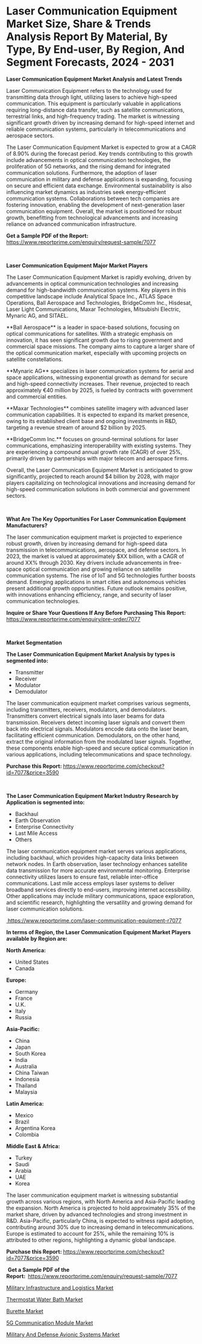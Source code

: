 <p><h1>Laser Communication Equipment Market Size, Share & Trends Analysis Report By Material, By Type, By End-user, By Region, And Segment Forecasts, 2024 - 2031</h1></p><p><strong>Laser Communication Equipment Market Analysis and Latest Trends</strong></p>
<p><p>Laser Communication Equipment refers to the technology used for transmitting data through light, utilizing lasers to achieve high-speed communication. This equipment is particularly valuable in applications requiring long-distance data transfer, such as satellite communications, terrestrial links, and high-frequency trading. The market is witnessing significant growth driven by increasing demand for high-speed internet and reliable communication systems, particularly in telecommunications and aerospace sectors.</p><p>The Laser Communication Equipment Market is expected to grow at a CAGR of 8.90% during the forecast period. Key trends contributing to this growth include advancements in optical communication technologies, the proliferation of 5G networks, and the rising demand for integrated communication solutions. Furthermore, the adoption of laser communication in military and defense applications is expanding, focusing on secure and efficient data exchange. Environmental sustainability is also influencing market dynamics as industries seek energy-efficient communication systems. Collaborations between tech companies are fostering innovation, enabling the development of next-generation laser communication equipment. Overall, the market is positioned for robust growth, benefitting from technological advancements and increasing reliance on advanced communication infrastructure.</p></p>
<p><strong>Get a Sample PDF of the Report:&nbsp;</strong> <a href="https://www.reportprime.com/enquiry/request-sample/7077?utm_campaign=12&utm_medium=2&utm_source=Github&utm_content=ia&utm_term=25112024&utm_id=laser-communication-equipment">https://www.reportprime.com/enquiry/request-sample/7077</a></p>
<p>&nbsp;</p>
<p><strong>Laser Communication Equipment Major Market Players</strong></p>
<p><p>The Laser Communication Equipment Market is rapidly evolving, driven by advancements in optical communication technologies and increasing demand for high-bandwidth communication systems. Key players in this competitive landscape include Analytical Space Inc., ATLAS Space Operations, Ball Aerospace and Technologies, BridgeComm Inc., Hisdesat, Laser Light Communications, Maxar Technologies, Mitsubishi Electric, Mynaric AG, and SITAEL.</p><p>**Ball Aerospace** is a leader in space-based solutions, focusing on optical communications for satellites. With a strategic emphasis on innovation, it has seen significant growth due to rising government and commercial space missions. The company aims to capture a larger share of the optical communication market, especially with upcoming projects on satellite constellations.</p><p>**Mynaric AG** specializes in laser communication systems for aerial and space applications, witnessing exponential growth as demand for secure and high-speed connectivity increases. Their revenue, projected to reach approximately €40 million by 2025, is fueled by contracts with government and commercial entities.</p><p>**Maxar Technologies** combines satellite imagery with advanced laser communication capabilities. It is expected to expand its market presence, owing to its established client base and ongoing investments in R&D, targeting a revenue stream of around $2 billion by 2025. </p><p>**BridgeComm Inc.** focuses on ground-terminal solutions for laser communications, emphasizing interoperability with existing systems. They are experiencing a compound annual growth rate (CAGR) of over 25%, primarily driven by partnerships with major telecom and aerospace firms.</p><p>Overall, the Laser Communication Equipment Market is anticipated to grow significantly, projected to reach around $4 billion by 2028, with major players capitalizing on technological innovations and increasing demand for high-speed communication solutions in both commercial and government sectors.</p></p>
<p>&nbsp;</p>
<p><strong>What Are The Key Opportunities For Laser Communication Equipment Manufacturers?</strong></p>
<p><p>The laser communication equipment market is projected to experience robust growth, driven by increasing demand for high-speed data transmission in telecommunications, aerospace, and defense sectors. In 2023, the market is valued at approximately $XX billion, with a CAGR of around XX% through 2030. Key drivers include advancements in free-space optical communication and growing reliance on satellite communication systems. The rise of IoT and 5G technologies further boosts demand. Emerging applications in smart cities and autonomous vehicles present additional growth opportunities. Future outlook remains positive, with innovations enhancing efficiency, range, and security of laser communication technologies.</p></p>
<p><strong>Inquire or Share Your Questions If Any Before Purchasing This Report:</strong> <a href="https://www.reportprime.com/enquiry/pre-order/7077?utm_campaign=12&utm_medium=2&utm_source=Github&utm_content=ia&utm_term=25112024&utm_id=laser-communication-equipment">https://www.reportprime.com/enquiry/pre-order/7077</a></p>
<p>&nbsp;</p>
<p><strong>Market Segmentation</strong></p>
<p><strong>The Laser Communication Equipment Market Analysis by types is segmented into:</strong></p>
<p><ul><li>Transmitter</li><li>Receiver</li><li>Modulator</li><li>Demodulator</li></ul></p>
<p><p>The laser communication equipment market comprises various segments, including transmitters, receivers, modulators, and demodulators. Transmitters convert electrical signals into laser beams for data transmission. Receivers detect incoming laser signals and convert them back into electrical signals. Modulators encode data onto the laser beam, facilitating efficient communication. Demodulators, on the other hand, extract the original information from the modulated laser signals. Together, these components enable high-speed and secure optical communication in various applications, including telecommunications and space technology.</p></p>
<p><strong>Purchase this Report:&nbsp;</strong><a href="https://www.reportprime.com/checkout?id=7077&price=3590&utm_campaign=12&utm_medium=2&utm_source=Github&utm_content=ia&utm_term=25112024&utm_id=laser-communication-equipment">https://www.reportprime.com/checkout?id=7077&price=3590</a></p>
<p>&nbsp;</p>
<p><strong>The Laser Communication Equipment Market Industry Research by Application is segmented into:</strong></p>
<p><ul><li>Backhaul</li><li>Earth Observation</li><li>Enterprise Connectivity</li><li>Last Mile Access</li><li>Others</li></ul></p>
<p><p>The laser communication equipment market serves various applications, including backhaul, which provides high-capacity data links between network nodes. In Earth observation, laser technology enhances satellite data transmission for more accurate environmental monitoring. Enterprise connectivity utilizes lasers to ensure fast, reliable inter-office communications. Last mile access employs laser systems to deliver broadband services directly to end-users, improving internet accessibility. Other applications may include military communications, space exploration, and scientific research, highlighting the versatility and growing demand for laser communication solutions.</p></p>
<p><a href="https://www.reportprime.com/laser-communication-equipment-r7077?utm_campaign=12&utm_medium=2&utm_source=Github&utm_content=ia&utm_term=25112024&utm_id=laser-communication-equipment">&nbsp;https://www.reportprime.com/laser-communication-equipment-r7077</a></p>
<p><strong>In terms of Region, the Laser Communication Equipment Market Players available by Region are:</strong></p>
<p>
    <p> <strong> North America: </strong>
        <ul>
            <li>United States</li>
            <li>Canada</li>
        </ul>
        </p> 
    <p> <strong> Europe: </strong>
        <ul>
            <li>Germany</li>
            <li>France</li>
            <li>U.K.</li>
            <li>Italy</li>
            <li>Russia</li>
        </ul>
        </p> 
    <p> <strong> Asia-Pacific: </strong>
        <ul>
            <li>China</li>
            <li>Japan</li>
            <li>South Korea</li>
            <li>India</li>
            <li>Australia</li>
            <li>China Taiwan</li>
            <li>Indonesia</li>
            <li>Thailand</li>
            <li>Malaysia</li>
        </ul>
        </p> 
    <p> <strong> Latin America: </strong>
        <ul>
            <li>Mexico</li>
            <li>Brazil</li>
            <li>Argentina Korea</li>
            <li>Colombia</li>
        </ul>
        </p> 
    <p> <strong> Middle East & Africa: </strong>
        <ul>
            <li>Turkey</li>
            <li>Saudi</li>
            <li>Arabia</li>
            <li>UAE</li>
            <li>Korea</li>
        </ul>
    </p>
    </p>
<p><p>The laser communication equipment market is witnessing substantial growth across various regions, with North America and Asia-Pacific leading the expansion. North America is projected to hold approximately 35% of the market share, driven by advanced technologies and strong investment in R&D. Asia-Pacific, particularly China, is expected to witness rapid adoption, contributing around 30% due to increasing demand in telecommunications. Europe is estimated to account for 25%, while the remaining 10% is attributed to other regions, highlighting a dynamic global landscape.</p></p>
<p><strong>Purchase this Report: </strong><a href="https://www.reportprime.com/checkout?id=7077&price=3590&utm_campaign=12&utm_medium=2&utm_source=Github&utm_content=ia&utm_term=25112024&utm_id=laser-communication-equipment">https://www.reportprime.com/checkout?id=7077&price=3590</a></p>
<p>&nbsp;<strong>Get a Sample PDF of the Report:&nbsp;&nbsp;</strong><a href="https://www.reportprime.com/enquiry/request-sample/7077?utm_campaign=12&utm_medium=2&utm_source=Github&utm_content=ia&utm_term=25112024&utm_id=laser-communication-equipment">https://www.reportprime.com/enquiry/request-sample/7077</a></p>
<p><strong></strong></p>
<p><p><a href="https://issuu.com/reportprime-2/docs/military-infrastructure-and-logisti_dff3b624820012?utm_campaign=12&utm_medium=2&utm_source=Github&utm_content=ia&utm_term=25112024&utm_id=laser-communication-equipment">Military Infrastructure and Logistics Market</a></p><p><a href="https://www.linkedin.com/pulse/thermostat-water-bath-market-overview-global-trends-future-ugfpe?utm_campaign=12&utm_medium=2&utm_source=Github&utm_content=ia&utm_term=25112024&utm_id=laser-communication-equipment">Thermostat Water Bath Market</a></p><p><a href="https://www.linkedin.com/pulse/strategic-roadmap-success-global-burette-market-analysis-2024-weypc?utm_campaign=12&utm_medium=2&utm_source=Github&utm_content=ia&utm_term=25112024&utm_id=laser-communication-equipment">Burette Market</a></p><p><a href="https://github.com/JakirUddin511/Market-Research-Report-List-1/blob/main/5g-communication-module-market.md?utm_campaign=12&utm_medium=2&utm_source=Github&utm_content=ia&utm_term=25112024&utm_id=laser-communication-equipment">5G Communication Module Market</a></p><p><a href="https://issuu.com/reportprime-2/docs/military-and-defense-avionic-system_23b282f6339ba2?utm_campaign=12&utm_medium=2&utm_source=Github&utm_content=ia&utm_term=25112024&utm_id=laser-communication-equipment">Military And Defense Avionic Systems Market</a></p></p>